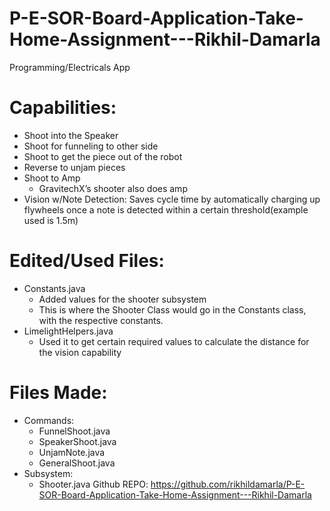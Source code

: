 # P-E-SOR-Board-Application-Take-Home-Assignment---Rikhil-Damarla
Programming/Electricals App

# Capabilities:
 - Shoot into the Speaker
 - Shoot for funneling to other side
 - Shoot to get the piece out of the robot
 - Reverse to unjam pieces
 - Shoot to Amp
     - GravitechX’s shooter also does amp
 - Vision w/Note Detection: Saves cycle time by automatically charging up flywheels once a note is detected within a certain threshold(example used is 1.5m)

# Edited/Used Files:
 - Constants.java
    - Added values for the shooter subsystem
    - This is where the Shooter Class would go in the Constants class, with the respective constants.
 - LimelightHelpers.java
    - Used it to get certain required values to calculate the distance for the vision capability

# Files Made:
 - Commands:
     - FunnelShoot.java
     - SpeakerShoot.java
     - UnjamNote.java
     - GeneralShoot.java
 - Subsystem:
     - Shooter.java
Github REPO: https://github.com/rikhildamarla/P-E-SOR-Board-Application-Take-Home-Assignment---Rikhil-Damarla
